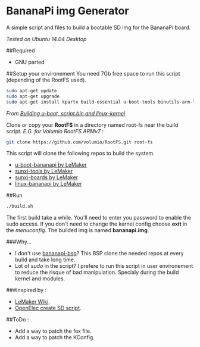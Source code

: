 BananaPi img Generator
======================

A simple script and files to build a bootable SD img for the BananaPi board.

*Tested on Ubuntu 14.04 Desktop*

##Required
* GNU parted

##Setup your environement
You need 7Gb free space to run this script (depending of the RootFS used).
```bash
sudo apt-get update
sudo apt-get upgrade
sudo apt-get install kpartx build-essential u-boot-tools binutils-arm-linux-gnueabihf gcc-4.7-arm-linux-gnueabihf-base g++-4.7-arm-linux-gnueabihf gcc-arm-linux-gnueabihf cpp-arm-linux-gnueabihf libusb-1.0-0 libusb-1.0-0-dev git wget fakeroot kernel-package zlib1g-dev libncurses5-dev
```
*From [Building u-boot, script.bin and linux-kernel](http://wiki.lemaker.org/index.php?title=Building_u-boot,_script.bin_and_linux-kernel)*

Clone or copy your **RootFS** in a directory named root-fs near the build script.
*E.G. for Volumio RootFS ARMv7 :*
```bash
git clone https://github.com/volumio/RootFS.git root-fs
```

This script will clone the following repos to build the system.
* [u-boot-bananapi by LeMaker](https://github.com/LeMaker/u-boot-bananapi.git)
* [sunxi-tools by LeMaker](https://github.com/LeMaker/sunxi-tools.git)
* [sunxi-boards by LeMaker](https://github.com/LeMaker/sunxi-boards.git)
* [linux-bananapi by LeMaker](https://github.com/LeMaker/linux-bananapi.git)

##Run
```bash
./build.sh
```
The first build take a while.
You'll need to enter you password to enable the sudo access.
If you don't need to change the kernel config choose **exit** in the *menuconfig*.
The builded img is named **bananapi.img**.

###Why...
- I don't use [bananapi-bsp](https://github.com/LeMaker/bananapi-bsp)?
This BSP clone the needed repos at every build and take long time.
- Lot of *sudo* in the script?
I prefere to run this script in user environement to reduce the risque of bad manipulation. Specialy during the build kernel and modules.

###Inspired by :
* [LeMaker Wiki](http://wiki.lemaker.org/).
* [OpenElec create SD script](http://wiki.openelec.tv/index.php?title=Installing_OpenELEC_on_Raspberry_Pi).

##ToDo :
* Add a way to patch the fex file.
* Add a way to patch the KConfig.